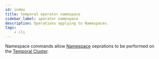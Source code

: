 ```yaml
---
id: index
title: temporal operator namespace
sidebar_label: operator namespace
description: Operations applying to Namespaces.
tags:
	- cli
---
```


Namespace commands allow [Namespace](/concepts/what-is-a-namespace) oeprations to be performed on the [Temporal Cluster](/concepts/what-is-a-cluster).

